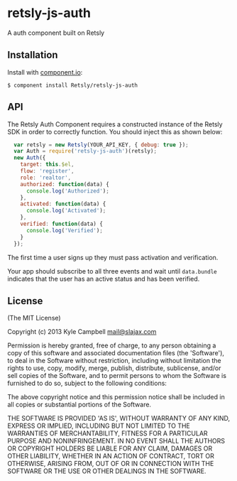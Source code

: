 
# retsly-js-auth

  A auth component built on Retsly

## Installation

  Install with [component.io](http://github.com/component/component):

    $ component install Retsly/retsly-js-auth

## API

The Retsly Auth Component requires a constructed instance of the Retsly
SDK in order to correctly function. You should inject this as shown below:

```javascript
  var retsly = new Retsly(YOUR_API_KEY, { debug: true });
  var Auth = require('retsly-js-auth')(retsly);
  new Auth({
    target: this.$el,
    flow: 'register',
    role: 'realtor',
    authorized: function(data) {
      console.log('Authorized');
    },
    activated: function(data) {
      console.log('Activated');
    },
    verified: function(data) {
      console.log('Verified');
    }
  });

```

The first time a user signs up they must pass activation and verification.

Your app should subscribe to all three events and wait until `data.bundle` indicates
that the user has an active status and has been verified.

## License

(The MIT License)

Copyright (c) 2013 Kyle Campbell <mail@slajax.com>

Permission is hereby granted, free of charge, to any person obtaining a copy of this software and associated documentation files (the 'Software'), to deal in the Software without restriction, including without limitation the rights to use, copy, modify, merge, publish, distribute, sublicense, and/or sell copies of the Software, and to permit persons to whom the Software is furnished to do so, subject to the following conditions:

The above copyright notice and this permission notice shall be included in all copies or substantial portions of the Software.

THE SOFTWARE IS PROVIDED 'AS IS', WITHOUT WARRANTY OF ANY KIND, EXPRESS OR IMPLIED, INCLUDING BUT NOT LIMITED TO THE WARRANTIES OF MERCHANTABILITY, FITNESS FOR A PARTICULAR PURPOSE AND NONINFRINGEMENT. IN NO EVENT SHALL THE AUTHORS OR COPYRIGHT HOLDERS BE LIABLE FOR ANY CLAIM, DAMAGES OR OTHER LIABILITY, WHETHER IN AN ACTION OF CONTRACT, TORT OR OTHERWISE, ARISING FROM, OUT OF OR IN CONNECTION WITH THE SOFTWARE OR THE USE OR OTHER DEALINGS IN THE SOFTWARE.
